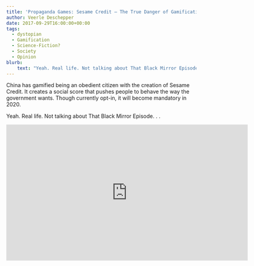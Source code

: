 ```yaml
---
title: 'Propaganda Games: Sesame Credit – The True Danger of Gamification'
author: Veerle Deschepper
date: 2017-09-29T16:00:00+00:00
tags:
  - dystopian
  - Gamification
  - Science-Fiction?
  - Society
  - Opinion
blurb:
    text: "Yeah. Real life. Not talking about That Black Mirror Episode."
---
```

China has gamified being an obedient citizen with the creation of Sesame Credit. It creates a social score that pushes people to behave the way the government wants. Though currently opt-in, it will become mandatory in 2020.

Yeah. Real life. Not talking about That Black Mirror Episode. . .

<iframe class="mx-auto" width="640" height="360" src="https://www.youtube.com/embed/lHcTKWiZ8sI" frameborder="0" allow="accelerometer; autoplay; clipboard-write; encrypted-media; gyroscope; picture-in-picture" allowfullscreen></iframe>
&nbsp;
